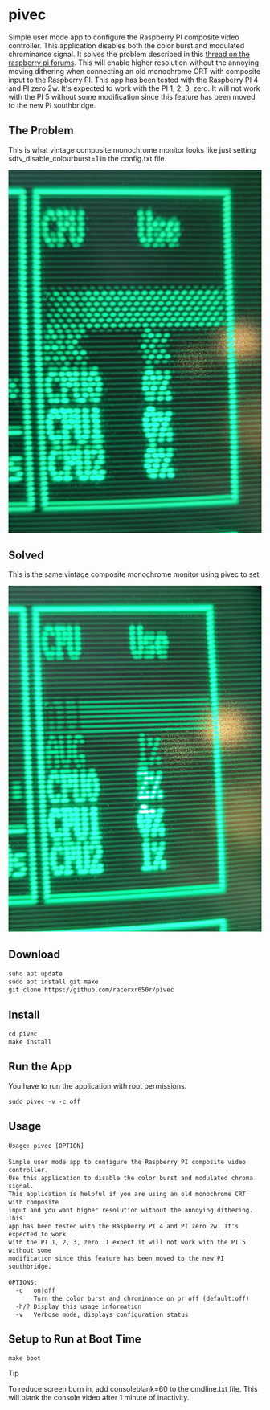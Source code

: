 # pivec
Simple user mode app to configure the Raspberry PI composite video controller. This application disables both the color burst and modulated chrominance signal. It solves the problem described in this [thread on the raspberry pi forums](https://forums.raspberrypi.com/viewtopic.php?t=248217). This will enable higher resolution without the annoying moving dithering when connecting an old monochrome CRT with composite input to the Raspberry PI. This app has been tested with the Raspberry PI 4 and PI zero 2w. It's expected to work with the PI 1, 2, 3, zero. It will not work with the PI 5 without some modification since this feature has been moved to the new PI southbridge.

## The Problem
This is what vintage composite monochrome monitor looks like just setting sdtv_disable_colourburst=1 in the config.txt file.

![sdtv_disable_colourburst=1](./images/problem.jpg)

## Solved
This is the same vintage composite monochrome monitor using pivec to set

![sudo pivec -c off](./images/solution.jpg)

## Download
```
suho apt update
sudo apt install git make
git clone https://github.com/racerxr650r/pivec
```

## Install
```
cd pivec
make install
```

## Run the App
You have to run the application with root permissions.
```
sudo pivec -v -c off
```

## Usage
```
Usage: pivec [OPTION]

Simple user mode app to configure the Raspberry PI composite video controller.
Use this application to disable the color burst and modulated chroma signal.
This application is helpful if you are using an old monochrome CRT with composite
input and you want higher resolution without the annoying dithering. This
app has been tested with the Raspberry PI 4 and PI zero 2w. It's expected to work
with the PI 1, 2, 3, zero. I expect it will not work with the PI 5 without some
modification since this feature has been moved to the new PI southbridge.

OPTIONS:
  -c   on|off
       Turn the color burst and chrominance on or off (default:off)
  -h/? Display this usage information
  -v   Verbose mode, displays configuration status
```

## Setup to Run at Boot Time
```
make boot
```

> [!TIP]
> To reduce screen burn in, add consoleblank=60 to the cmdline.txt file. This will blank the console video after 1 minute of inactivity.
